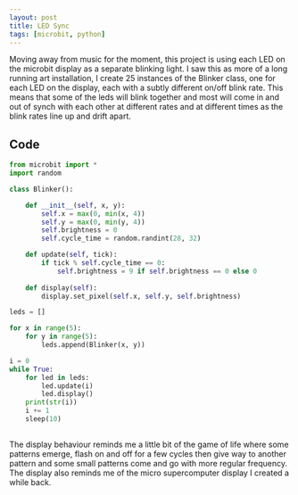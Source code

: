 ```yaml
---
layout: post
title: LED Sync
tags: [microbit, python]
---
```


Moving away from music for the moment, this project is using each LED on the microbit display as a separate blinking light. 
I saw this as more of a long running art installation, I create 25 instances of the Blinker class, one for each LED on the 
display, each with a subtly different on/off blink rate. This means that some of the leds will blink together and most will 
come in and out of synch with each other at different rates and at different times as the blink rates line up and drift apart. 

## Code

```python
from microbit import *
import random

class Blinker():

    def __init__(self, x, y):
        self.x = max(0, min(x, 4))
        self.y = max(0, min(y, 4))
        self.brightness = 0
        self.cycle_time = random.randint(28, 32)

    def update(self, tick):
        if tick % self.cycle_time == 0:
            self.brightness = 9 if self.brightness == 0 else 0
        
    def display(self):
        display.set_pixel(self.x, self.y, self.brightness)

leds = []

for x in range(5):
    for y in range(5):
        leds.append(Blinker(x, y))

i = 0
while True:
    for led in leds:    
        led.update(i)
        led.display()
    print(str(i))
    i += 1
    sleep(10)
    
```

The display behaviour reminds me a little bit of the game of life where some patterns emerge, flash on and off for 
a few cycles then give way to another pattern and some small patterns come and go with more regular frequency. The 
display also reminds me of the micro supercomputer display I created a while back. 
